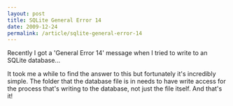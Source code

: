 ```yaml
---
layout: post
title: SQLite General Error 14
date: 2009-12-24
permalink: /article/sqlite-general-error-14
---
```


Recently I got a 'General Error 14' message when I tried to write to an SQLite database...

It took me a while to find the answer to this but fortunately it's incredibly simple. The folder that the database file is in needs to have write access for the process that's writing to the database, not just the file itself. And that's it!
